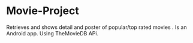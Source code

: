 # Movie-Project

Retrieves and shows detail and poster of popular/top rated movies . Is an Android app. Using TheMovieDB APi.
